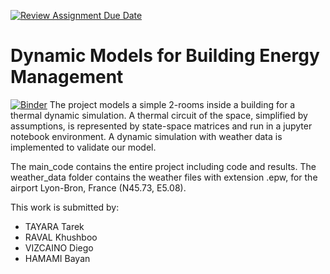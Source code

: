 [![Review Assignment Due Date](https://classroom.github.com/assets/deadline-readme-button-24ddc0f5d75046c5622901739e7c5dd533143b0c8e959d652212380cedb1ea36.svg)](https://classroom.github.com/a/Be3bPaux)
# Dynamic Models for Building Energy Management

[![Binder](https://mybinder.org/badge_logo.svg)](https://mybinder.org/v2/gh/dm4bem-2023/5-reproducible-report-sgb_g2/HEAD)
The project models a simple 2-rooms inside a building for a thermal dynamic simulation. A thermal circuit of the space, simplified by assumptions, is represented by state-space matrices and run in a jupyter notebook environment. A dynamic simulation with weather data is implemented to validate our model. 

The main_code contains the entire project including code and results. The weather_data folder contains the weather files with extension .epw,  for the airport Lyon-Bron, France (N45.73, E5.08).

This work is submitted by: 
- TAYARA Tarek
- RAVAL Khushboo
- VIZCAINO Diego 
- HAMAMI Bayan




